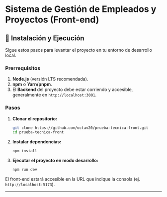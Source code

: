 
# Sistema de Gestión de Empleados y Proyectos (Front-end)




## 🚀 Instalación y Ejecución

Sigue estos pasos para levantar el proyecto en tu entorno de desarrollo local.

### Prerrequisitos

1.  **Node.js** (versión LTS recomendada).
2.  **npm** o **Yarn/pnpm**.
3.  El **Backend** del proyecto debe estar corriendo y accesible, generalmente en `http://localhost:3001`.

### Pasos

1.  **Clonar el repositorio:**

    ```bash
    git clone https://github.com/octav20/prueba-tecnica-front.git
    cd prueba-tecnica-front
    ```

2.  **Instalar dependencias:**

    ```bash
    npm install

    ```


3.  **Ejecutar el proyecto en modo desarrollo:**

    ```bash
    npm run dev
    ```

El front-end estará accesible en la URL que indique la consola (ej. `http://localhost:5173`).

-----
